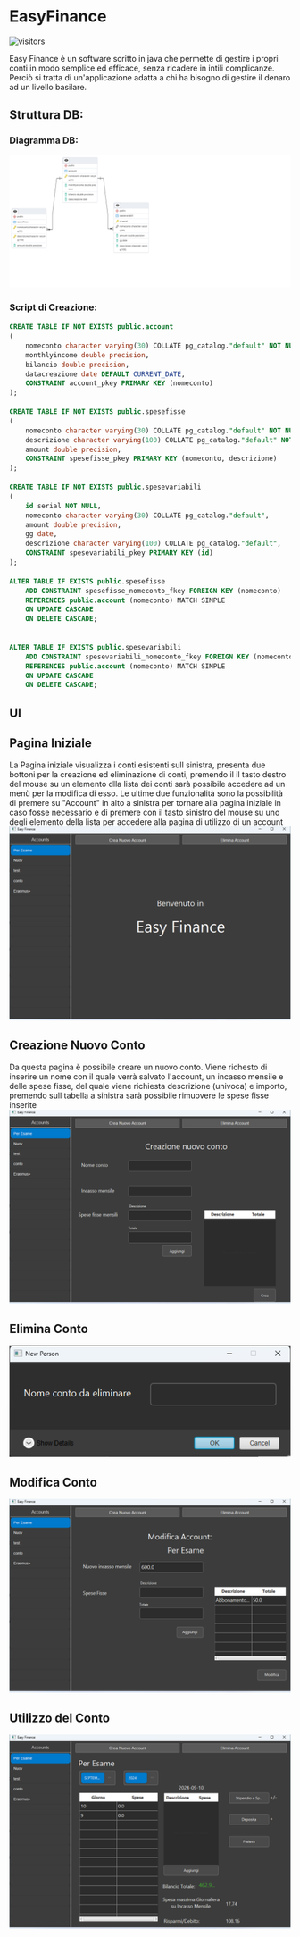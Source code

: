 # EasyFinance
![visitors](https://visitor-badge.laobi.icu/badge?page_id=doclorenzo.EasyFinance)

Easy Finance è un software scritto in java che permette di gestire i propri conti in modo semplice ed efficace, senza ricadere in intili complicanze. Perciò si tratta di un'applicazione adatta a chi ha bisogno di gestire il denaro ad un livello basilare.

## Struttura DB:
### Diagramma DB:

![Alt text](ReadMEresources/DB.png)

### Script di Creazione:

```sql
CREATE TABLE IF NOT EXISTS public.account
(
    nomeconto character varying(30) COLLATE pg_catalog."default" NOT NULL,
    monthlyincome double precision,
    bilancio double precision,
    datacreazione date DEFAULT CURRENT_DATE,
    CONSTRAINT account_pkey PRIMARY KEY (nomeconto)
);

CREATE TABLE IF NOT EXISTS public.spesefisse
(
    nomeconto character varying(30) COLLATE pg_catalog."default" NOT NULL,
    descrizione character varying(100) COLLATE pg_catalog."default" NOT NULL,
    amount double precision,
    CONSTRAINT spesefisse_pkey PRIMARY KEY (nomeconto, descrizione)
);

CREATE TABLE IF NOT EXISTS public.spesevariabili
(
    id serial NOT NULL,
    nomeconto character varying(30) COLLATE pg_catalog."default",
    amount double precision,
    gg date,
    descrizione character varying(100) COLLATE pg_catalog."default",
    CONSTRAINT spesevariabili_pkey PRIMARY KEY (id)
);

ALTER TABLE IF EXISTS public.spesefisse
    ADD CONSTRAINT spesefisse_nomeconto_fkey FOREIGN KEY (nomeconto)
    REFERENCES public.account (nomeconto) MATCH SIMPLE
    ON UPDATE CASCADE
    ON DELETE CASCADE;


ALTER TABLE IF EXISTS public.spesevariabili
    ADD CONSTRAINT spesevariabili_nomeconto_fkey FOREIGN KEY (nomeconto)
    REFERENCES public.account (nomeconto) MATCH SIMPLE
    ON UPDATE CASCADE
    ON DELETE CASCADE;
```

## UI
## Pagina Iniziale
La Pagina iniziale visualizza i conti esistenti sull sinistra, presenta due bottoni per la creazione ed eliminazione di conti, premendo il il tasto destro del mouse su un elemento dlla lista dei conti sarà possibile accedere ad un menù per la modifica di esso.
Le ultime due funzionalità sono la possibilità di premere su "Account" in alto a sinistra per tornare alla pagina iniziale in caso fosse necessario e di premere con il tasto sinistro del mouse su uno degli elemento della lista per accedere alla pagina di utilizzo di un account
![Alt text](ReadMEresources/Initial.png)



## Creazione Nuovo Conto
Da questa pagina è possibile creare un nuovo conto.
Viene richesto di inserire un nome con il quale verrà salvato l'account, un incasso mensile e delle spese fisse, del quale viene richiesta descrizione (univoca) e importo, premendo sull tabella a sinistra sarà possibile rimuovere le spese fisse inserite
![Alt text](ReadMEresources/Creation.png)



## Elimina Conto

![Alt text](ReadMEresources/Delete.png)



## Modifica Conto

![Alt text](ReadMEresources/Edit.png)



## Utilizzo del Conto

![Alt text](ReadMEresources/Detailed.png)


